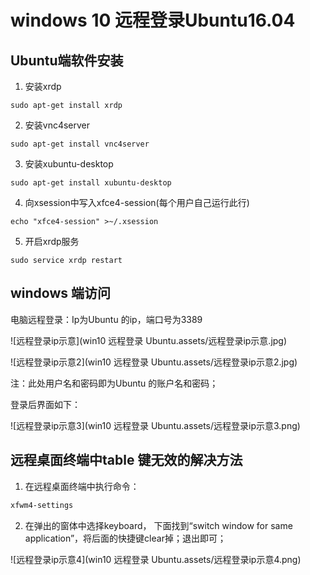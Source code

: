 # windows 10 远程登录Ubuntu16.04

## Ubuntu端软件安装

1. 安装xrdp

```shell
sudo apt-get install xrdp
```

2. 安装vnc4server

```shell
sudo apt-get install vnc4server
```

3. 安装xubuntu-desktop

```
sudo apt-get install xubuntu-desktop
```

4. 向xsession中写入xfce4-session(每个用户自己运行此行)

```
echo "xfce4-session" >~/.xsession
```

5. 开启xrdp服务

```
sudo service xrdp restart
```

## windows 端访问

电脑远程登录：Ip为Ubuntu 的ip，端口号为3389

![远程登录ip示意](win10 远程登录 Ubuntu.assets/远程登录ip示意.jpg)

![远程登录ip示意2](win10 远程登录 Ubuntu.assets/远程登录ip示意2.jpg)

注：此处用户名和密码即为Ubuntu 的账户名和密码；

登录后界面如下：

![远程登录ip示意3](win10 远程登录 Ubuntu.assets/远程登录ip示意3.png)

## 远程桌面终端中table 键无效的解决方法

1. 在远程桌面终端中执行命令：

```sh
xfwm4-settings
```

2. 在弹出的窗体中选择keyboard， 下面找到“switch window for same application”，将后面的快捷键clear掉；退出即可；



![远程登录ip示意4](win10 远程登录 Ubuntu.assets/远程登录ip示意4.png)